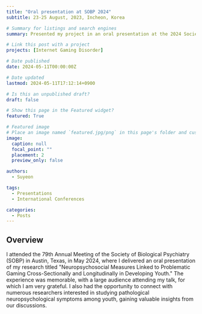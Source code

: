 ```yaml
---
title: "Oral presentation at SOBP 2024"
subtitle: 23-25 August, 2023, Incheon, Korea

# Summary for listings and search engines
summary: Presented my project in an oral presentation at the 2024 Society of Biological Psychiatry (SOBP) conference.

# Link this post with a project
projects: [Internet Gaming Disorder]

# Date published
date: 2024-05-11T00:00:00Z

# Date updated
lastmod: 2024-05-11T17:12:14+0900

# Is this an unpublished draft?
draft: false

# Show this page in the Featured widget?
featured: True

# Featured image
# Place an image named `featured.jpg/png` in this page's folder and customize its options here.
image:
  caption: null
  focal_point: ""
  placement: 2
  preview_only: false

authors:
  - Suyeon

tags:
  - Presentations
  - International Conferences

categories:
  - Posts
---
```


## Overview

I attended the 79th Annual Meeting of the Society of Biological Psychiatry (SOBP) in Austin, Texas, in May 2024, where I delivered an oral presentation of my research titled "Neuropsychosocial Measures Linked to Problematic Gaming Cross-Sectionally and Longitudinally in Developing Youth." The experience was memorable, with a large audience attending my talk, for which I am very grateful. I also had the opportunity to connect with numerous researchers interested in studying pathological neuropsychological symptoms among youth, gaining valuable insights from our discussions.






